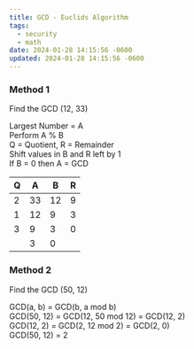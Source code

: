 ```yaml
---
title: GCD - Euclids Algorithm
tags:
  - security
  - math
date: 2024-01-28 14:15:56 -0600
updated: 2024-01-28 14:15:56 -0600
---
```


### Method 1

Find the GCD (12, 33)

Largest Number = A  
Perform A % B  
Q = Quotient, R = Remainder  
Shift values in B and R left by 1  
If B = 0 then A = GCD

| Q   | A   | B   | R   |
| --- | --- | --- | --- |
| 2   | 33  | 12  | 9   |
| 1   | 12  | 9   | 3   |
| 3   | 9   | 3   | 0   |
|     | 3   | 0   |     |

### Method 2

Find the GCD (50, 12)

GCD(a, b) = GCD(b, a mod b)  
GCD(50, 12) = GCD(12, 50 mod 12) = GCD(12, 2)  
GCD(12, 2) = GCD(2, 12 mod 2) = GCD(2, 0)  
GCD(50, 12) = 2
